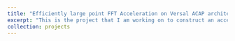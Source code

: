 ```yaml
---
title: "Efficiently large point FFT Acceleration on Versal ACAP architecture"
excerpt: "This is the project that I am working on to construct an accelerator on the vck190 board to efficiently enhance the performance of the large point FFT operation."
collection: projects
---
```

